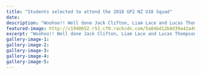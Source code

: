 ```yaml
---
title: "Students selected to attend the 2018 GP2 NZ U18 Squad"
date: 
description: "Woohoo!! Well done Jack Clifton, Liam Lace and Lucas Thompson on your selection to attend the 2018 GP2 in the New Zealand Under 18 Squad..."
featured-image: http://c1940652.r52.cf0.rackcdn.com/5a84bd12b8d39a42a400063c/Canoe-Racing-NZ-emblem.jpg
excerpt: "Woohoo!! Well done Jack Clifton, Liam Lace and Lucas Thompson on your selection to attend the 2018 GP2 in the New Zealand Under 18 Squad."
gallery-image-1: 
gallery-image-2: 
gallery-image-3: 
gallery-image-4: 
gallery-image-5: 
---
```

